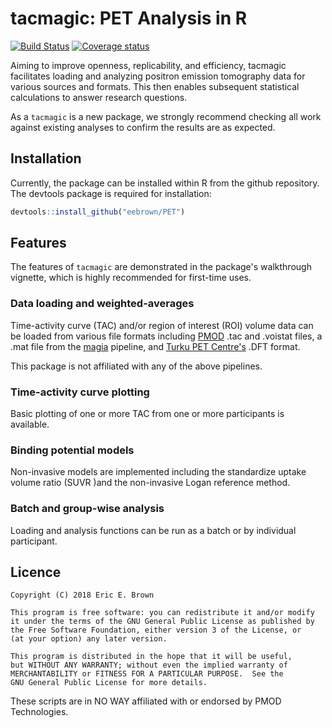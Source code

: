 # tacmagic: PET Analysis in R

[![Build Status](https://travis-ci.org/eebrown/PET.svg?branch=master)](https://travis-ci.org/eebrown/PET) [![Coverage status](https://codecov.io/gh/eebrown/PET/branch/master/graph/badge.svg)](https://codecov.io/github/eebrown/PET?branch=master)

Aiming to improve openness, replicability, and efficiency, tacmagic facilitates loading and analyzing positron emission tomography data for various sources and formats. This then enables subsequent statistical calculations to answer research questions.

As a ```tacmagic``` is a new package, we strongly recommend checking all work against existing analyses to confirm the results are as expected.

## Installation

Currently, the package can be installed within R from the github repository. The devtools package is required for installation:

```r
devtools::install_github("eebrown/PET")
```

## Features

The features of `tacmagic` are demonstrated in the package's walkthrough vignette, which is highly recommended for first-time uses.

### Data loading and weighted-averages

Time-activity curve (TAC) and/or region of interest (ROI) volume data can be loaded from various file formats including [PMOD](https://www.pmod.com/web/) .tac and .voistat files, a .mat file from the [magia](http://aivo.utu.fi/magia/) pipeline, and [Turku PET Centre's](http://turkupetcentre.fi) .DFT format. 

This package is not affiliated with any of the above pipelines.

### Time-activity curve plotting

Basic plotting of one or more TAC from one or more participants is available.

### Binding potential models

Non-invasive models are implemented including the standardize uptake volume ratio (SUVR )and the non-invasive Logan reference method.

### Batch and group-wise analysis

Loading and analysis functions can be run as a batch or by individual participant.

## Licence

    Copyright (C) 2018 Eric E. Brown

    This program is free software: you can redistribute it and/or modify
    it under the terms of the GNU General Public License as published by
    the Free Software Foundation, either version 3 of the License, or
    (at your option) any later version.

    This program is distributed in the hope that it will be useful,
    but WITHOUT ANY WARRANTY; without even the implied warranty of
    MERCHANTABILITY or FITNESS FOR A PARTICULAR PURPOSE.  See the
    GNU General Public License for more details.

These scripts are in NO WAY affiliated with or endorsed by PMOD Technologies. 
